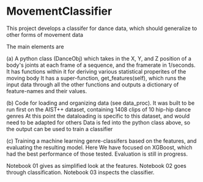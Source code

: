 # MovementClassifier

This project develops a classifer for dance data, which should generalize to other forms of movement data

The main elements are

(a) A python class (DanceObj) which takes in the X, Y, and Z position of a body's joints at each frame of a sequence, 
    and the framerate in 1/seconds.
    It has functions within it for deriving various statistical properites of the moving body
    It has a super-function, get_features(self), which runs the input data through all the other functions
    and outputs a dictionary of feature-names and their values.

(b) Code for loading and organizing data (see data_proc).
    It was built to be run first on the AIST++ dataset, containing 1408 clips of 10 hip-hip dance genres
    At this point the dataloading is specific to this dataset, and would need to be adapted for others
    Data is fed into the python class above, so the output can be used to train a classifier

(c) Training a machine learning genre-classifers based on the features, and evaluating the resulting model. Here We have focused on XGBoost, which had the best performance of those tested. Evaluation is still in progress.

Notebook 01 gives as simplified look at the features. Notebook 02 goes through classification. Notebook 03 inspects the classifier.

